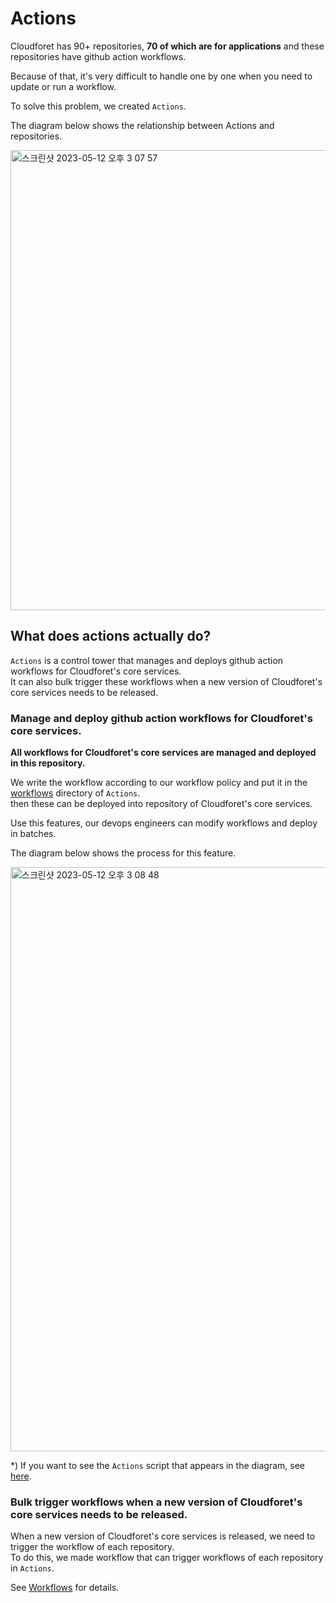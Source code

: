 # Actions
Cloudforet has 90+ repositories, **70 of which are for applications** and these repositories have github action workflows.

Because of that, it's very difficult to handle one by one when you need to update or run a workflow.

To solve this problem, we created `Actions`.<br>

The diagram below shows the relationship between Actions and repositories.

<img width="736" alt="스크린샷 2023-05-12 오후 3 07 57" src="https://github.com/cloudforet-io/actions/assets/19552819/a8d490dd-2a6b-41ab-beb8-3dbf67c9a9d5">

## What does actions actually do?

`Actions` is a control tower that manages and deploys github action workflows for Cloudforet's core services.<br>
It can also bulk trigger these workflows when a new version of Cloudforet's core services needs to be released.

### Manage and deploy github action workflows for Cloudforet's core services.
**All workflows for Cloudforet's core services are managed and deployed in this repository.**<br>

We write the workflow according to our workflow policy and put it in the [workflows](./workflows/) directory of `Actions`.<br>
then these can be deployed into repository of Cloudforet's core services.

Use this features, our devops engineers can modify workflows and deploy in batches.

The diagram below shows the process for this feature.

<img width="935" alt="스크린샷 2023-05-12 오후 3 08 48" src="https://github.com/cloudforet-io/actions/assets/19552819/755e8c71-42f8-4bf2-8a93-b83e13a839b3">


*) If you want to see the `Actions` script that appears  in the diagram, see [here](./src).

### Bulk trigger workflows when a new version of Cloudforet's core services needs to be released.
When a new version of Cloudforet's core services is released, we need to trigger the workflow of each repository.<br>
To do this, we made workflow that can trigger workflows of each repository in `Actions`.<br>

See [Workflows](./.github/workflows) for details.
